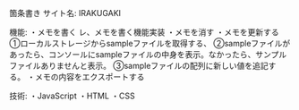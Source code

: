 箇条書き
サイト名:
IRAKUGAKI

機能:
・メモを書く
レ、メモを書く機能実装
・メモを消す
・メモを更新する
①ローカルストレージからsampleファイルを取得する、
②sampleファイルがあったら、コンソールにsampleファイルの中身を表示。なかったら、サンプルファイルありませんと表示。
③sampleファイルの配列に新しい値を追記する。
・メモの内容をエクスポートする

技術:
・JavaScript
・HTML
・CSS
